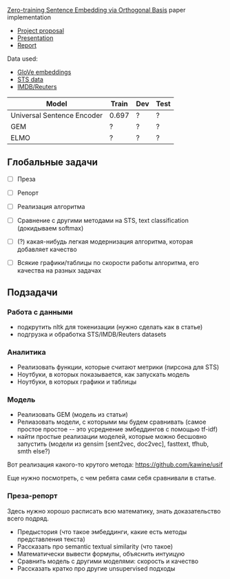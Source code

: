 [Zero-training Sentence Embedding via Orthogonal Basis](https://arxiv.org/abs/1810.00438) paper implementation

* [Project proposal](https://docs.google.com/document/d/1aok_e_UXDNRH9HvOZ6grawrZI4OjVrHfEJFuca_t4ng/edit?usp=sharing)
* [Presentation](https://docs.google.com/presentation/d/1EEmoU7C_RjBmJJD3YF3RLm2AsxTZKvtVHYFWGsX3vjo/edit?usp=sharing)
* [Report](https://docs.google.com/document/d/1XsH6srwFwoKXkvMspJmy-bHMXq-fuqNrnXJcEv2fFqQ/edit?usp=sharing)


Data used:

* [GloVe embeddings](https://nlp.stanford.edu/projects/glove/)
* [STS data](http://ixa2.si.ehu.es/stswiki/index.php/STSbenchmark)
* [IMDB/Reuters](https://keras.io/datasets/)

| Model                      | Train | Dev | Test |
|----------------------------|-------|-----|------|
| Universal Sentence Encoder | 0.697 | ?   | ?    |
| GEM                        | ?     | ?   | ?    |
| ELMO                       | ?     | ?   | ?    |

## Глобальные задачи

* [ ] Преза
* [ ] Репорт
* [ ] Реализация алгоритма
* [ ] Сравнение с другими методами на STS, text classification (докидываем softmax)
* [ ] (?) какая-нибудь легкая модернизация алгоритма, которая добавляет качество
* [ ] Всякие графики/таблицы по скорости работы алгоритма, его качества на разных задачах


## Подзадачи

### Работа с данными

* подкрутить nltk для токенизации (нужно сделать как в статье)
* подгрузка и обработка STS/IMDB/Reuters datasets


### Аналитика

* Реализовать функции, которые считают метрики (пирсона для STS)
* Ноутбуки, в которых показывается, как запускать модель
* Ноутбуки, в которых графики и таблицы

### Модель

* Реализовать GEM (модель из статьи)
* Релиазовать модели, с которыми мы будем сравнивать 
(самое простое простое -- это усреднение эмбеддингов с помощью tf-idf)
* найти простые реализации моделей, которые можно бесшовно запустить
(модели из gensim [sent2vec, doc2vec], fasttext, tfhub, smth else?) 

Вот реализация какого-то крутого метода: https://github.com/kawine/usif

Еще нужно посмотреть, с чем ребята сами себя сравнивали в статье.

### Преза-репорт

Здесь нужно хорошо расписать всю математику, знать доказательство всего подряд.

* Предыстория (что такое эмбеддинги, какие есть методы представления текста)
* Рассказать про semantic textual similarity (что такое)
* Математически вывести формулы, объяснить интуицую
* Сравнить модель с другими моделями: скорость и качество
* Рассказать кратко про другие unsupervised подходы

